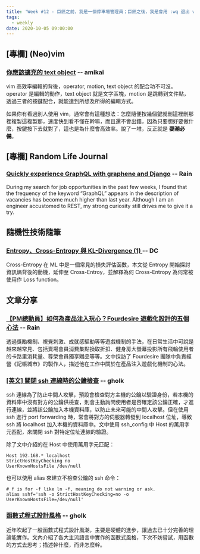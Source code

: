 ```yaml
---
title: 'Week #12 - 巨匠之前，我是一個停車場管理員；巨匠之後，我是會用 :wq 退出 vim 的停車場管理員。'
tags:
  - weekly
date: 2020-10-05 09:00:00
---
```



## [專欄] (Neo)vim
### [你應該擴充的 text object](https://amikai.github.io/2020/09/22/vim-text-object/) -- amikai
vim 高效率編輯的背後，operator, motion, text object 的配合功不可沒。operator 是編輯的動作，text object 就是文字區塊，motion 是跳轉到文件點，透過三者的按鍵配合，就能達到所想及所得的編輯方式。

如果你有看過別人使用 vim，通常會有這種想法：怎麼隨便按幾個鍵就刪這裡刪那裡複製這複製那，速度快到看不懂在幹嘛，而且還不會出錯，因為只要想好要做什麼，按鍵按下去就對了，這也是為什麼會高效率。說了一堆，反正就是 ~~**耍潮必備**~~。

## [專欄] Random Life Journal

### [Quickly experience GraphQL with graphene and Django](https://medium.com/random-life-journal/quickly-experience-graphql-with-graphene-and-django-193873de4d4e?source=friends_link&sk=7ad75865257cf946aee62d98309ed290) -- Rain
During my search for job opportunities in the past few weeks, I found that the frequency of the keyword “GraphQL” appears in the description of vacancies has become much higher than last year. Although I am an engineer accustomed to REST, my strong curiosity still drives me to give it a try.

## 隨機性技術隨筆

### [Entropy、Cross-Entropy 與 KL-Divergence (1) ](https://blog.danielchen.cc/2019/06/19/entropy-cross-entropy-and-KL-divergence-1/) -- DC
Cross-Entropy 在 ML 中是一個常見的損失評估函數，本文從 Entropy 開始探討資訊熵背後的動機，延伸至 Cross-Entroy，並解釋為何 Cross-Entropy 為何常被使用作 Loss function。

## 文章分享

### [【PM總動員】如何為產品注入玩心？Fourdesire 遊戲化設計的五個心法](https://medium.com/3pm-lab/%E5%A6%82%E4%BD%95%E7%82%BA%E7%94%A2%E5%93%81%E6%B3%A8%E5%85%A5%E7%8E%A9%E5%BF%83-%E4%BA%94%E5%80%8B%E5%BF%83%E6%B3%95%E5%88%86%E4%BA%AB-e73b40d3113e) -- Rain
透過獎勵機制、視覺刺激、成就感驅動等等遊戲機制的手法，在日常生活中可說是越來越常見、包括賣場會員消費集點換取折扣、健身房大螢幕投影所有飛輪使用者的卡路里消耗量、尊榮會員獨享贈品等等。文中採訪了 Fourdesire 團隊中負責經營《記帳城市》的製作人，描述他在工作中關於在產品注入遊戲化機制的心法。

### [[英文] 關閉 ssh 連線時的公鑰檢查](https://www.shellhacks.com/disable-ssh-host-key-checking/) -- gholk
ssh 連線為了防止中間人攻擊，預設會檢查對方主機的公鑰以驗證身份，若本機的資料庫中沒有對方的公鑰供檢查，則會主動詢問使用者是否確定該公鑰正確，才進行連線，並將該公鑰加入本機資料庫，以防止未來可能的中間人攻擊。但在使用 ssh 進行 port forwarding 時，常會將對方的伺服器轉發到 localhost 位址，導致 ssh 將 localhost 加入本機的資料庫中。文中使用 ssh_config 中 Host 的萬用字元匹配，來關閉 ssh 對特定位址連線的驗證。

除了文中介紹的在 Host 中使用萬用字元匹配：

```
Host 192.168.* localhost
StrictHostKeyChecking no
UserKnownHostsFile /dev/null
```

也可以使用 alias 來建立不檢查公鑰的 ssh 命令：

```shell
# f is for -f like ln -f, meaning do not warning or ask.
alias sshf='ssh -o StrictHostKeyChecking=no -o UserKnownHostsFile=/dev/null'
```

### [函數式程式設計風格](http://coolshell.cn/articles/10822.html) -- gholk
近年吹起了一股函數式程式設計風潮，主要是硬體的進步，讓過去已十分完善的理論能實作。文內介紹了各大主流語言中實作的函數式風格，下次不妨嘗試，用函數的方式去思考；描述幹什麼，而非怎麼幹。
